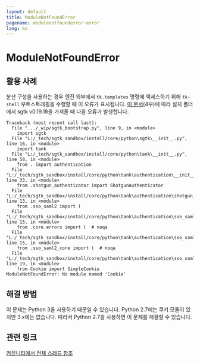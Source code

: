```yaml
---
layout: default
title: ModuleNotFoundError
pagename: modulenotfounderror-error
lang: ko
---
```


# ModuleNotFoundError

## 활용 사례

분산 구성을 사용하는 경우 엔진 외부에서 `tk.templates` 명령에 액세스하기 위해 `tk-shell` 부트스트래핑을 수행할 때 이 오류가 표시됩니다. [이 문서](https://developer.shotgridsoftware.com/ko/3d8cc69a/#part-2-logging)(4부)에 따라 설치 폴더에서 sgtk v0.19.18을 가져올 때 다음 오류가 발생합니다.

```
Traceback (most recent call last):
  File ".../_wip/sgtk_bootstrap.py", line 9, in <module>
    import sgtk
  File "L:/_tech/sgtk_sandbox/install/core/python\sgtk\__init__.py", line 16, in <module>
    import tank
  File "L:/_tech/sgtk_sandbox/install/core/python\tank\__init__.py", line 58, in <module>
    from . import authentication
  File "L:/_tech/sgtk_sandbox/install/core/python\tank\authentication\__init__.py", line 33, in <module>
    from .shotgun_authenticator import ShotgunAuthenticator
  File "L:/_tech/sgtk_sandbox/install/core/python\tank\authentication\shotgun_authenticator.py", line 13, in <module>
    from .sso_saml2 import (
  File "L:/_tech/sgtk_sandbox/install/core/python\tank\authentication\sso_saml2\__init__.py", line 15, in <module>
    from .core.errors import (  # noqa
  File "L:/_tech/sgtk_sandbox/install/core/python\tank\authentication\sso_saml2\core\__init__.py", line 15, in <module>
    from .sso_saml2_core import (  # noqa
  File "L:/_tech/sgtk_sandbox/install/core/python\tank\authentication\sso_saml2\core\sso_saml2_core.py", line 19, in <module>
    from Cookie import SimpleCookie
ModuleNotFoundError: No module named 'Cookie'
```

## 해결 방법

이 문제는 Python 3을 사용하기 때문일 수 있습니다. Python 2.7에는 쿠키 모듈이 있지만 3.x에는 없습니다. 따라서 Python 2.7을 사용하면 이 문제를 해결할 수 있습니다.

## 관련 링크

[커뮤니티에서 전체 스레드 참조](https://community.shotgridsoftware.com/t/bootstrap-sgtk-modulenotfounderror/11708)